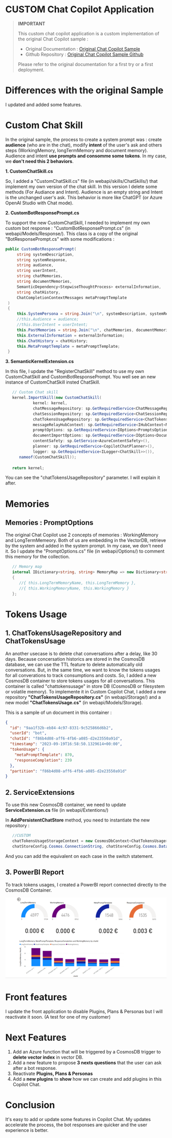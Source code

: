 # CUSTOM Chat Copilot Application

> **IMPORTANT**
>
> This custom chat copilot application is a custom implementation of the original Chat Copilot sample :
>
> - Original Documentation : [Original Chat Copilot Sample](https://learn.microsoft.com/en-us/semantic-kernel/chat-copilot/)
> - Github Repository : [Original Chat Copilot Sample Github](https://github.com/microsoft/chat-copilot)
>
> Please refer to the original documentation for a first try or a first deployment.

# Differences with the original Sample

I updated and added some features.

# Custom Chat Skill

In the original sample, the process to create a system prompt was : create **audience** (who are in the chat), modify **intent** of the user's ask and others steps (WorkingMemory, longTermMemory and document memory). Audience and intent **use prompts and consomme some tokens**. In my case, we **don't need this 2 behaviors**.

**1. CustomChatSkill.cs**

So, I added a "CustomChatSkill.cs" file (in webapi/skills/ChatSkills/) that implement my own version of the chat skill. In this version I delete some methods (For Audiance and Intent). Audience is an empty string and Intent is the unchanged user's ask. This behavior is more like ChatGPT (or Azure OpenAI Studio with Chat mode).

**2. CustomBotResponsePrompt.cs**

To support the new CustomChatSkill, I needed to implement my own custom bot response : "CustomBotResponsePrompt.cs" (in webapi/Models/Response/). This class is a copy of the original "BotResponsePrompt.cs" with some modifications :

```csharp
public CustomBotResponsePrompt(
     string systemDescription,
     string systemResponse,
     string audience,
     string userIntent,
     string chatMemories,
     string documentMemories,
     SemanticDependency<StepwiseThoughtProcess> externalInformation,
     string chatHistory,
     ChatCompletionContextMessages metaPromptTemplate
 )
 {
     this.SystemPersona = string.Join("\n", systemDescription, systemResponse);
     //this.Audience = audience;
     //this.UserIntent = userIntent;
     this.PastMemories = string.Join("\n", chatMemories, documentMemories).Trim();
     this.ExternalInformation = externalInformation;
     this.ChatHistory = chatHistory;
     this.MetaPromptTemplate = metaPromptTemplate;
 }
```

**3. SemanticKernelExtension.cs**

In this file, I update the "RegisterChatSkill" method to use my own CustomChatSkill and CustomBotResponsePrompt. You well see an new instance of CustomChatSkill insted ChatSkill.

```csharp
   // Custom Chat skill
   kernel.ImportSkill(new CustomChatSkill(
            kernel: kernel,
            chatMessageRepository: sp.GetRequiredService<ChatMessageRepository>(),
            chatSessionRepository: sp.GetRequiredService<ChatSessionRepository>(),
            chatTokensUsageRepository: sp.GetRequiredService<ChatTokensUsageRepository>(),
            messageRelayHubContext: sp.GetRequiredService<IHubContext<MessageRelayHub>>(),
            promptOptions: sp.GetRequiredService<IOptions<PromptsOptions>>(),
            documentImportOptions: sp.GetRequiredService<IOptions<DocumentMemoryOptions>>(),
            contentSafety: sp.GetService<AzureContentSafety>(),
            planner: sp.GetRequiredService<CopilotChatPlanner>(),
            logger: sp.GetRequiredService<ILogger<ChatSkill>>()),
      nameof(CustomChatSkill));

   return kernel;
```

You can see the "chatTokensUsageRepository" parameter. I will explain it after.

# Memories

## Memories : PromptOptions

The original Chat Copilot use 2 concepts of memories : WorkingMemory and LongTermMemeory. Both of us are embedding in the VectorDB, retrieve by the system and added in the system prompt. In my case, we don't need it. So I update the "PromptOptions.cs" file (in webapi/Options/) to comment this memory for the collection.

```csharp
   // Memory map
   internal IDictionary<string, string> MemoryMap => new Dictionary<string,  string>()
   {
      //{ this.LongTermMemoryName, this.LongTermMemory },
      //{ this.WorkingMemoryName, this.WorkingMemory }
   };
```

# Tokens Usage

## 1. ChatTokensUsageRepository and ChatTokensUsage

An another usecase is to delete chat conversations after a delay, like 30 days. Because concersation historics are stored in the CosmosDB database, we can use the TTL feature to delete automatically old conversations.
But, in the same time, we want to know the tokens usages for all converations to track consumptions and costs.
So, I added a new CosmosDB container to store tokens usages for all conversations. This container is called "chattokensusage" in store DB (CosmosDB or filesystem or volatile memory).
To implemente it in Custom Copilot Chat, I added a new repository **"ChatTokensUsageRepository.cs"** (in webapi/Storage/) and a new model **"ChatTokensUsage.cs"** (in webapi/Models/Storage).

This is a sample of un document in this container :

```json
{
  "id": "9aa1f32b-eb84-4c97-8331-9c525866d6b2",
  "userId": "bot",
  "chatId": "f86b4d08-aff6-4fb6-a085-d2e23550a91d",
  "timestamp": "2023-09-19T16:58:50.1329614+00:00",
  "tokenUsage": {
    "metaPromptTemplate": 870,
    "responseCompletion": 239
  },
  "partition": "f86b4d08-aff6-4fb6-a085-d2e23550a91d"
}
```

## 2. ServiceExtensions

To use this new CosmosDB container, we need to update **ServiceExtension.cs** file (in webapi/Extentions/)

In **AddPersistentChatStore** method, you need to instantiate the new repository :

```csharp
   //CUSTOM
   chatTokensUsageStorageContext = new CosmosDbContext<ChatTokensUsage>(
   chatStoreConfig.Cosmos.ConnectionString, chatStoreConfig.Cosmos.Database, chatStoreConfig.Cosmos.ChatTokensUsageContainer);

```

And you can add the equivalent on each case in the switch statement.

## 3. PowerBI Report

To track tokens usages, I created a PowerBI report connected directly to the CosmosDB Container.

![Alt PowerBI Tokens usage tracking](powerbi.png)

# Front features

I update the front application to disable Plugins, Plans & Personas but I will reactivate it soon. (A test for one of my customer)

# Next Features

1. Add an Azure function that will be triggered by a CosmosDB trigger to **delete vector index** in vector DB.
2. Add a new feature to propose **3 nexts questions** that the user can ask after a bot response.
3. Reactivate **Plugins, Plans & Personas**
4. Add a **new plugins** to **show** how we can create and add plugins in this Copilot Chat.

# Conclusion

It's easy to add or update some features in Copilot Chat. My updates accelerate the process, the bot responses are quicker and the user experience is better.
